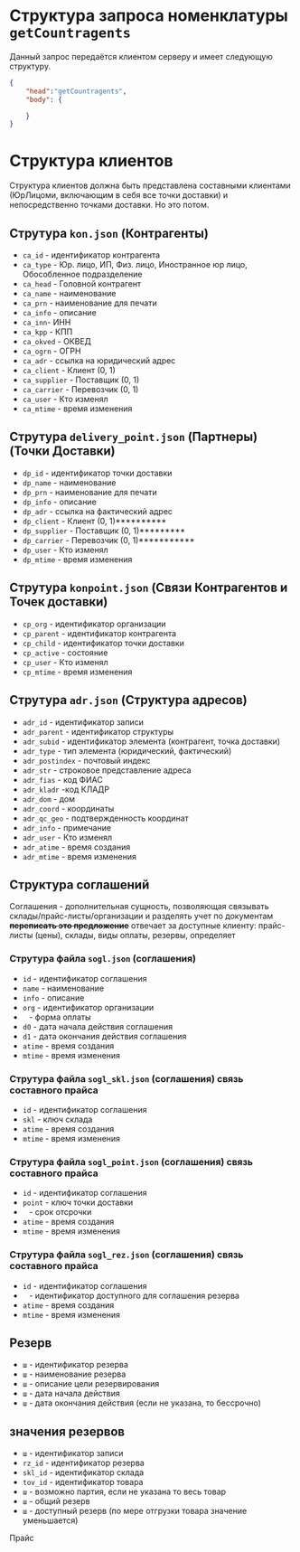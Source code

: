 # Структура запроса номенклатуры `getCountragents`


Данный запрос передаётся клиентом серверу и имеет следующую структуру.

```json
{
    "head":"getCountragents",
    "body": {

    }
}
```




# Структура клиентов
Структура клиентов должна быть представлена составными клиентами (ЮрЛицоми, включающим в себя все точки доставки) и непосредственно точками доставки. Но это потом.

## Струтура `kon.json` (Контрагенты)
- `ca_id` - идентификатор контрагента
- `ca_type` - Юр. лицо, ИП, Физ. лицо, Иностранное юр лицо, Обособленное подразделение
- `ca_head` - Головной контрагент
- `ca_name` - наименование
- `ca_prn` - наименование для печати
- `ca_info` - описание
- `ca_inn`- ИНН
- `ca_kpp` - КПП
- `ca_okved` - ОКВЕД
- `ca_ogrn` - ОГРН
- `ca_adr` - ссылка на юридический адрес
- `ca_client` - Клиент (0, 1)
- `ca_supplier` - Поставщик (0, 1)
- `ca_carrier` - Перевозчик (0, 1)
- `ca_user` - Кто изменял
- `ca_mtime` - время изменения

## Струтура `delivery_point.json` (Партнеры) (Точки Доставки)
- `dp_id` - идентификатор точки доставки
- `dp_name` - наименование
- `dp_prn` - наименование для печати
- `dp_info` - описание
- `dp_adr` - ссылка на фактический адрес
- `dp_client` - Клиент (0, 1)**********
- `dp_supplier` - Поставщик (0, 1)*********
- `dp_carrier` - Перевозчик (0, 1)***********
- `dp_user` - Кто изменял
- `dp_mtime` - время изменения

## Струтура `konpoint.json` (Связи Контрагентов и Точек доставки)
- `cp_org` - идентификатор организации
- `cp_parent` - идентификатор контрагента
- `cp_child` - идентификатор точки доставки
- `cp_active` - состояние
- `cp_user` - Кто изменял
- `cp_mtime` - время изменения

## Струтура `adr.json` (Структура адресов)
- `adr_id` - идентификатор записи
- `adr_parent` - идентификатор структуры
- `adr_subid` - идентификатор элемента (контрагент, точка доставки)
- `adr_type` - тип элемента (юридический, фактический)
- `adr_postindex` - почтовый индекс
- `adr_str` - строковое представление адреса
- `adr_fias` - код ФИАС
- `adr_kladr` -код КЛАДР
- `adr_dom` - дом
- `adr_coord` - координаты
- `adr_qc_geo` - подтвержденность координат
- `adr_info` - примечание
- `adr_user` - Кто изменял
- `adr_atime` - время создания
- `adr_mtime` - время изменения



## Структура соглашений
Соглашения - дополнительная сущность, позволяющая связывать склады/прайс-листы/организации и разделять учет по документам ~~**переписать это предложение**~~
отвечает за доступные клиенту: прайс-листы (цены), склады, виды оплаты, резервы, определяет


### Струтура файла `sogl.json` (соглашения)

- `id` - идентификатор соглашения
- `name` - наименование
- `info` - описание
- `org` - идентификатор организации
- ` ` - форма оплаты
- `d0` - дата начала действия соглашения
- `d1` - дата окончания действия соглашения
- `atime` - время создания
- `mtime` - время изменения

### Струтура файла `sogl_skl.json` (соглашения) связь составного прайса
- `id` - идентификатор соглашения
- `skl` - ключ склада
- `atime` - время создания
- `mtime` - время изменения

### Струтура файла `sogl_point.json` (соглашения) связь составного прайса
- `id` - идентификатор соглашения
- `point` - ключ точки доставки
- ` ` - срок отсрочки
- `atime` - время создания
- `mtime` - время изменения

### Струтура файла `sogl_rez.json` (соглашения) связь составного прайса
- `id` - идентификатор соглашения
- ` ` - идентификатор доступного для соглашения резерва
- `atime` - время создания
- `mtime` - время изменения

## Резерв
- `ш` - идентификатор резерва
- `ш` - наименование резерва
- `ш` - описание цели резервирования
- `ш` - дата начала действия
- `ш` - дата окончания действия (если не указана, то бессрочно)


## значения резервов
- `ш` - идентификатор записи
- `rz_id` - идентификатор резерва
- `skl_id` - идентификатор склада
- `tov_id` - идентификатор товара
- `ш` - возможно партия, если не указана то весь товар
- `ш` - общий резерв
- `ш` - доступный резерв (по мере отгрузки товара значение уменьшается)

Прайс
